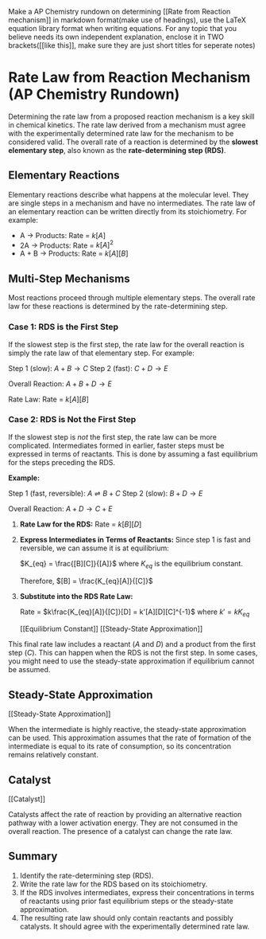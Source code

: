 Make a AP Chemistry rundown on determining [[Rate from Reaction mechanism]]  in markdown format(make use of headings), use the LaTeX equation library format when writing equations. For any topic that you believe needs its own independent explanation, enclose it in TWO brackets([[like this]], make sure they are just short titles for seperate notes)

# Rate Law from Reaction Mechanism (AP Chemistry Rundown)

Determining the rate law from a proposed reaction mechanism is a key skill in chemical kinetics.  The rate law derived from a mechanism must agree with the experimentally determined rate law for the mechanism to be considered valid. The overall rate of a reaction is determined by the **slowest elementary step**, also known as the **rate-determining step (RDS)**.

## Elementary Reactions

Elementary reactions describe what happens at the molecular level. They are single steps in a mechanism and have no intermediates. The rate law of an elementary reaction can be written directly from its stoichiometry. For example:

*   A → Products: Rate = $k[A]$
*   2A → Products: Rate = $k[A]^2$
*   A + B → Products: Rate = $k[A][B]$

## Multi-Step Mechanisms

Most reactions proceed through multiple elementary steps.  The overall rate law for these reactions is determined by the rate-determining step.

### Case 1:  RDS is the First Step

If the slowest step is the first step, the rate law for the overall reaction is simply the rate law of that elementary step.  For example:

Step 1 (slow):  $A + B \rightarrow C$
Step 2 (fast): $C + D \rightarrow E$

Overall Reaction: $A + B + D \rightarrow E$

Rate Law: Rate = $k[A][B]$

### Case 2: RDS is Not the First Step

If the slowest step is *not* the first step, the rate law can be more complicated.  Intermediates formed in earlier, faster steps must be expressed in terms of reactants. This is done by assuming a fast equilibrium for the steps preceding the RDS.

**Example:**

Step 1 (fast, reversible): $A \rightleftharpoons B + C$
Step 2 (slow): $B + D \rightarrow E$

Overall Reaction: $A + D \rightarrow C + E$

1.  **Rate Law for the RDS:** Rate = $k[B][D]$

2.  **Express Intermediates in Terms of Reactants:** Since step 1 is fast and reversible, we can assume it is at equilibrium:

    $K_{eq} = \frac{[B][C]}{[A]}$  where $K_{eq}$ is the equilibrium constant.

    Therefore, $[B] = \frac{K_{eq}[A]}{[C]}$

3.  **Substitute into the RDS Rate Law:**

    Rate = $k\frac{K_{eq}[A]}{[C]}[D] = k'[A][D][C]^{-1}$ where $k' = kK_{eq}$

    [[Equilibrium Constant]]
    [[Steady-State Approximation]]

This final rate law includes a reactant ($A$ and $D$) and a product from the first step ($C$).  This can happen when the RDS is not the first step. In some cases, you might need to use the steady-state approximation if equilibrium cannot be assumed.

## Steady-State Approximation

[[Steady-State Approximation]]

When the intermediate is highly reactive, the steady-state approximation can be used. This approximation assumes that the rate of formation of the intermediate is equal to its rate of consumption, so its concentration remains relatively constant.


## Catalyst

[[Catalyst]]

Catalysts affect the rate of reaction by providing an alternative reaction pathway with a lower activation energy. They are not consumed in the overall reaction. The presence of a catalyst can change the rate law.


## Summary

1.  Identify the rate-determining step (RDS).
2.  Write the rate law for the RDS based on its stoichiometry.
3.  If the RDS involves intermediates, express their concentrations in terms of reactants using prior fast equilibrium steps or the steady-state approximation.
4.  The resulting rate law should only contain reactants and possibly catalysts.  It should agree with the experimentally determined rate law.
